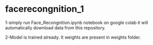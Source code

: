# facerecongnition_1

1-simply run Face_Recongnition.ipynb notebook on google colab
it will automatically download data from this repository. 

2-Model is trained already. It weights are present in weights folder.

